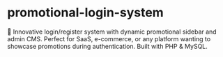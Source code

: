 # promotional-login-system
🎯 Innovative login/register system with dynamic promotional sidebar and admin CMS. Perfect for SaaS, e-commerce, or any platform wanting to showcase promotions during authentication. Built with PHP &amp; MySQL.
